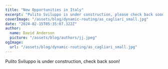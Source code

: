 ```yaml
---
title: "New Opportunities in Italy"
excerpt: "Pulito Sviluppo is under construction, please check back soon!"
coverImage: "/assets/blog/dynamic-routing/as_cagliari_small.jpg"
date: "2024-02-15T05:35:07.322Z"
author:
  name: David Anderson
  picture: "/assets/blog/authors/jj.jpeg"
ogImage:
  url: "/assets/blog/dynamic-routing/as_cagliari_small.jpg"
---
```


Pulito Sviluppo is under construction, check back soon!



